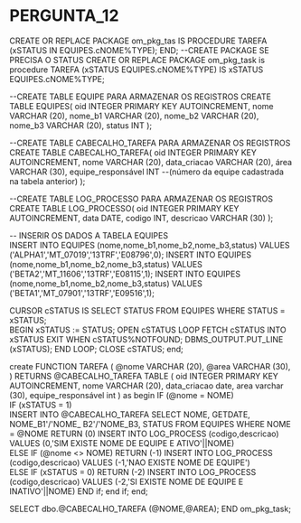 # PERGUNTA_12
CREATE OR REPLACE PACKAGE om_pkg_tas IS
  PROCEDURE TAREFA (xSTATUS IN EQUIPES.cNOME%TYPE);
END;
--CREATE PACKAGE SE PRECISA O STATUS
CREATE OR REPLACE PACKAGE om_pkg_task is
 procedure TAREFA (xSTATUS EQUIPES.cNOME%TYPE)
  IS
    xSTATUS EQUIPES.cNOME%TYPE;
   
--CREATE TABLE EQUIPE PARA ARMAZENAR OS REGISTROS
CREATE TABLE EQUIPES(
  oid INTEGER PRIMARY KEY AUTOINCREMENT, 
  nome VARCHAR (20),
  nome_b1 VARCHAR (20),
  nome_b2 VARCHAR (20),
  nome_b3 VARCHAR (20),
  status INT
  );
 
 --CREATE TABLE CABECALHO_TAREFA PARA ARMAZENAR OS REGISTROS
 CREATE TABLE CABECALHO_TAREFA(
   oid INTEGER PRIMARY KEY AUTOINCREMENT, 
   nome VARCHAR (20),
   data_criacao VARCHAR (20),
   área VARCHAR (30),
   equipe_responsável INT --(número da equipe cadastrada na tabela anterior)
   );
 
 --CREATE TABLE LOG_PROCESSO PARA ARMAZENAR OS REGISTROS
   CREATE TABLE  LOG_PROCESSO(
     oid INTEGER PRIMARY KEY AUTOINCREMENT, 
     data DATE, 
     codigo INT,
     descricao VARCHAR (30)
     );
  
  -- INSERIR OS DADOS A TABELA EQUIPES     
        INSERT INTO EQUIPES (nome,nome_b1,nome_b2,nome_b3,status) VALUES 
     ('ALPHA1','MT_07019','13TRF','E08796',0);
        INSERT INTO EQUIPES (nome,nome_b1,nome_b2,nome_b3,status) VALUES 
     ('BETA2','MT_11606','13TRF','E08115',1);
        INSERT INTO EQUIPES (nome,nome_b1,nome_b2,nome_b3,status) VALUES 
     ('BETA1','MT_07901','13TRF','E09516',1);
 
    
CURSOR cSTATUS IS 
        SELECT STATUS
        FROM EQUIPES
        WHERE STATUS = xSTATUS;        
 BEGIN 
    xSTATUS := STATUS;
    OPEN cSTATUS
    LOOP
     FETCH cSTATUS INTO xSTATUS
     EXIT WHEN cSTATUS%NOTFOUND;
      DBMS_OUTPUT.PUT_LINE (xSTATUS);
    END LOOP;
    CLOSE cSTATUS;
  end;

create FUNCTION TAREFA (
 @nome VARCHAR (20),
 @area VARCHAR (30),
 )
 RETURNS @CABECALHO_TAREFA TABLE (
  oid INTEGER PRIMARY KEY AUTOINCREMENT, 
  nome VARCHAR (20),
  data_criacao date,
  area varchar (30),
  equipe_responsável int
   )
 as 
 begin 
       IF (@nome = NOME)        
          IF (xSTATUS = 1)          
               INSERT INTO @CABECALHO_TAREFA 
               SELECT NOME, 
                      GETDATE, 
                      NOME_B1'/'NOME_ B2'/'NOME_B3, 
                      STATUS 
               FROM EQUIPES
               WHERE NOME = @NOME
               RETURN (0)
               INSERT INTO LOG_PROCESS (codigo,descricao) VALUES (0,'SIM EXISTE NOME DE EQUIPE E ATIVO'||NOME)         
        ELSE IF (@nome <> NOME)
                  RETURN (-1)
               INSERT INTO LOG_PROCESS (codigo,descricao) VALUES (-1,'NAO EXISTE NOME DE EQUIPE')  
            ELSE IF (xSTATUS = 0)
                  RETURN (-2) 
               INSERT INTO LOG_PROCESS (codigo,descricao) VALUES (-2,'SI EXISTE NOME DE EQUIPE E INATIVO'||NOME)
            END if;
        end if;
   end;
   
 SELECT dbo.@CABECALHO_TAREFA (@NOME,@AREA);
END om_pkg_task; 
